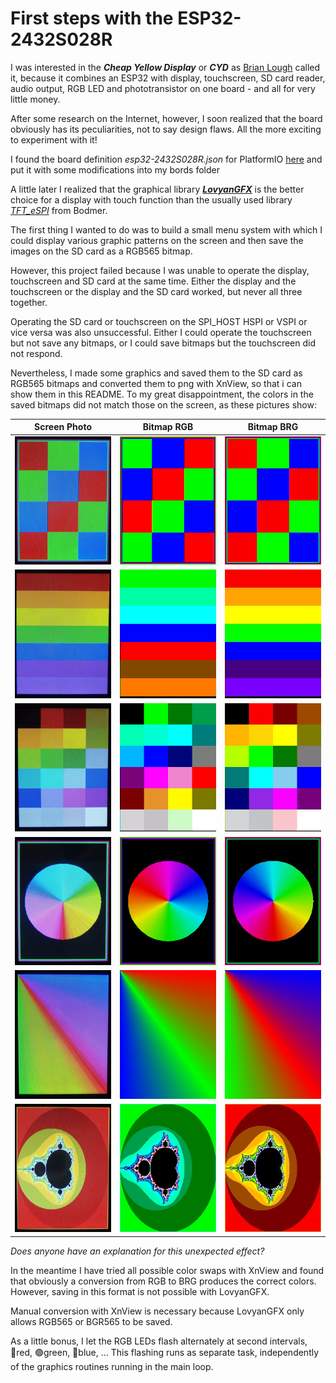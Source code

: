 # First steps with the ESP32-2432S028R
I was interested in the ***Cheap Yellow Display*** or ***CYD*** as [Brian Lough](https://www.youtube.com/watch?v=0AVyvwv0agk) called it, because it combines an ESP32 with display, touchscreen, SD card reader, audio output, RGB LED and phototransistor on one board - and all for very little money.

After some research on the Internet, however, I soon realized that the board obviously has its peculiarities, not to say design flaws. All the more exciting to experiment with it!

I found the board definition *esp32-2432S028R.json* for PlatformIO [here](https://github.com/rzeldent/platformio-espressif32-sunton/) and put it with some modifications into my bords folder

A little later I realized that the graphical library [***LovyanGFX***](https://github.com/lovyan03/LovyanGFX) is the better choice for a display with touch function than the usually used library [*TFT_eSPI*](https://github.com/bodmer) from Bodmer.

The first thing I wanted to do was to build a small menu system with which I could display various graphic patterns on the screen and then save the images on the SD card as a RGB565 bitmap.

However, this project failed because I was unable to operate the display, touchscreen and SD card at the same time. Either the display and the touchscreen or the display and the SD card worked, but never all three together.

Operating the SD card or touchscreen on the SPI_HOST HSPI or VSPI or vice versa was also unsuccessful. Either I could operate the touchscreen but not save any bitmaps, or I could save bitmaps but the touchscreen did not respond.

Nevertheless, I made some graphics and saved them to the SD card as RGB565 bitmaps and converted them to png with XnView, so that i can show them in this README. To my great disappointment, the colors in the saved bitmaps did not match those on the screen, as these pictures show:

| Screen Photo | Bitmap RGB | Bitmap BRG |
|:------------:|:----------:|:----------:|
| ![img01](images/Photo/00_RGB_Tiles_Photo.png)   | ![img02](images/Screenshots/colors_saved_as_RGB/PNG/00_RGB_Tiles_16.png) | ![img03](images/Screenshots/colors_swapped_RGB_to_BRG/PNG/00_RGB_Tiles_16.png) |
| ![img11](images/Photo/01_Rainbow_Stripes_Photo.png)   | ![img12](images/Screenshots/colors_saved_as_RGB/PNG/01_Rainbow_Stripes_16.png) | ![img13](images/Screenshots/colors_swapped_RGB_to_BRG/PNG/01_Rainbow_Stripes_16.png) |
| ![img21](images/Photo/02_Color_Tiles_Photo.png)   | ![img22](images/Screenshots/colors_saved_as_RGB/PNG/02_Color_Tiles_16.png) | ![img23](images/Screenshots/colors_swapped_RGB_to_BRG/PNG/02_Color_Tiles_16.png) |
| ![img31](images/Photo/08_HSV_ColorCircle_Photo.png)   | ![img31](images/Screenshots/colors_saved_as_RGB/PNG/08_HSV_ColorCircle_16.png) | ![img31](images/Screenshots/colors_swapped_RGB_to_BRG/PNG/08_HSV_ColorCircle_16.png) |
| ![img41](images/Photo/03_Color_Gradients_Photo.png)   | ![img42](images/Screenshots/colors_saved_as_RGB/PNG/03_Color_Gradients_16.png) | ![img43](images/Screenshots/colors_swapped_RGB_to_BRG/PNG/03_Color_Gradients_16.png) |
| ![img51](images/Photo/11_Mandelbrot_Photo.png) | ![img52](images/Screenshots/colors_saved_as_RGB/PNG/11_Mandelbrot_16.png) | ![img52](images/Screenshots/colors_swapped_RGB_to_BRG/PNG/11_Mandelbrot_16.png) |

*Does anyone have an explanation for this unexpected effect?*

In the meantime I have tried all possible color swaps with XnView and found that obviously a conversion from RGB to BRG produces the correct colors. However, saving in this format is not possible with LovyanGFX.

Manual conversion with XnView is necessary because LovyanGFX only allows RGB565 or BGR565 to be saved.


As a little bonus, I let the RGB LEDs flash alternately at second intervals, 🔴red, 🟢green, 🔵blue, ... This flashing runs as separate task, independently of the graphics routines running in the main loop.
